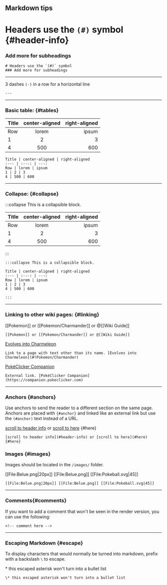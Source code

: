 ## Markdown tips

# Headers use the `(#)` symbol {#header-info}
### Add more for subheadings
```
# Headers use the `(#)` symbol
### Add more for subheadings
```
---

3 dashes `(-)`  in a row for a horizontal line
```
---
```

---

### Basic table: {#tables}

Title | center-aligned | right-aligned
:--- | :---: | ---:
Row | lorem | ipsum
1 | 2 | 3
4 | 500 | 600

```
Title | center-aligned | right-aligned
:--- | :---: | ---:
Row | lorem | ipsum
1 | 2 | 3
4 | 500 | 600
```

---

### Collapse: {#collapse}

:::collapse This is a collapsible block.

Title | center-aligned | right-aligned
:--- | :---: | ---:
Row | lorem | ipsum
1 | 2 | 3
4 | 500 | 600

:::

```
:::collapse This is a collapsible block.

Title | center-aligned | right-aligned
:--- | :---: | ---:
Row | lorem | ipsum
1 | 2 | 3
4 | 500 | 600

:::
```

---

### Linking to other wiki pages: {#linking}

[[Pokemon]] or [[Pokemon/Charmander]] or @[[Wiki Guide]]
```
[[Pokemon]] or [[Pokemon/Charmander]] or @[[Wiki Guide]]
```
[Evolves into Charmeleon](#!Pokemon/Charmander)
```
Link to a page with text other than its name. [Evolves into Charmeleon](#!Pokemon/Charmander)
```
[PokéClicker Companion](https://companion.pokeclicker.com)
```
External link. [PokéClicker Companion](https://companion.pokeclicker.com)
```

---

### Anchors {#anchors}
Use anchors to send the reader to a different section on the same page.  Anchors are placed with `{#anchor}` and linked like an external link but use the `(#anchor)` text instead of a URL.

[scroll to header info](#header-info) or [scroll to here](#here) {#here}

```
[scroll to header info](#header-info) or [scroll to here](#here) {#here}
```

### Images {#images}

Images should be located in the `/images/` folder.

[[File:Belue.png|20px]] [[File:Belue.png]] [[File:Pokeball.svg|45]]

```
[[File:Belue.png|20px]] [[File:Belue.png]] [[File:Pokeball.svg|45]]
```

---

### Comments{#comments}

If you want to add a comment that won't be seen in the render version, you can use the following:

<!-- comment here -->
```
<!-- comment here -->
```

---

### Escaping Markdown {#escape}
To display characters that would normally be turned into markdown, prefix with a backslash `\` to escape.

\* this escaped asterisk won't turn into a bullet list
```
\* this escaped asterisk won't turn into a bullet list
```